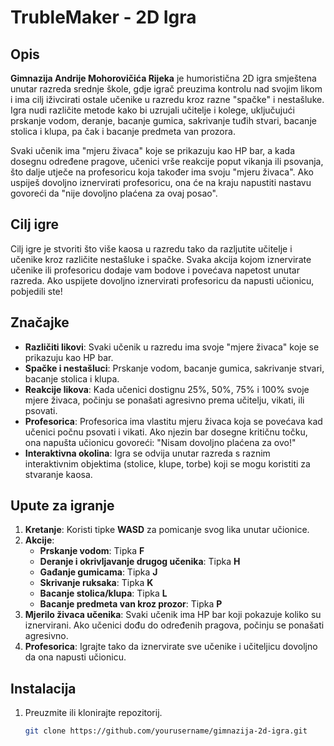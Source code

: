 # TrubleMaker - 2D Igra

## Opis

**Gimnazija Andrije Mohorovičića Rijeka** je humoristična 2D igra smještena unutar razreda srednje škole, gdje igrač preuzima kontrolu nad svojim likom i ima cilj iživcirati ostale učenike u razredu kroz razne "spačke" i nestašluke. Igra nudi različite metode kako bi uzrujali učitelje i kolege, uključujući prskanje vodom, deranje, bacanje gumica, sakrivanje tuđih stvari, bacanje stolica i klupa, pa čak i bacanje predmeta van prozora.

Svaki učenik ima "mjeru živaca" koje se prikazuju kao HP bar, a kada dosegnu određene pragove, učenici vrše reakcije poput vikanja ili psovanja, što dalje utječe na profesoricu koja također ima svoju "mjeru živaca". Ako uspiješ dovoljno iznervirati profesoricu, ona će na kraju napustiti nastavu govoreći da "nije dovoljno plaćena za ovaj posao".

## Cilj igre

Cilj igre je stvoriti što više kaosa u razredu tako da razljutite učitelje i učenike kroz različite nestašluke i spačke. Svaka akcija kojom iznervirate učenike ili profesoricu dodaje vam bodove i povećava napetost unutar razreda. Ako uspijete dovoljno iznervirati profesoricu da napusti učionicu, pobjedili ste!

## Značajke

- **Različiti likovi**: Svaki učenik u razredu ima svoje "mjere živaca" koje se prikazuju kao HP bar.
- **Spačke i nestašluci**: Prskanje vodom, bacanje gumica, sakrivanje stvari, bacanje stolica i klupa.
- **Reakcije likova**: Kada učenici dostignu 25%, 50%, 75% i 100% svoje mjere živaca, počinju se ponašati agresivno prema učitelju, vikati, ili psovati.
- **Profesorica**: Profesorica ima vlastitu mjeru živaca koja se povećava kad učenici počnu psovati i vikati. Ako njezin bar dosegne kritičnu točku, ona napušta učionicu govoreći: "Nisam dovoljno plaćena za ovo!"
- **Interaktivna okolina**: Igra se odvija unutar razreda s raznim interaktivnim objektima (stolice, klupe, torbe) koji se mogu koristiti za stvaranje kaosa.

## Upute za igranje

1. **Kretanje**: Koristi tipke **WASD** za pomicanje svog lika unutar učionice.
2. **Akcije**: 
    - **Prskanje vodom**: Tipka **F**
    - **Deranje i okrivljavanje drugog učenika**: Tipka **H**
    - **Gađanje gumicama**: Tipka **J**
    - **Skrivanje ruksaka**: Tipka **K**
    - **Bacanje stolica/klupa**: Tipka **L**
    - **Bacanje predmeta van kroz prozor**: Tipka **P**
3. **Mjerilo živaca učenika**: Svaki učenik ima HP bar koji pokazuje koliko su iznervirani. Ako učenici dođu do određenih pragova, počinju se ponašati agresivno.
4. **Profesorica**: Igrajte tako da iznervirate sve učenike i učiteljicu dovoljno da ona napusti učionicu.

## Instalacija

1. Preuzmite ili klonirajte repozitorij.
   ```bash
   git clone https://github.com/yourusername/gimnazija-2d-igra.git
